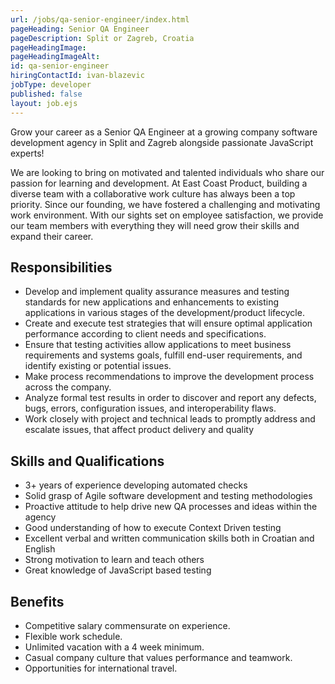 ```yaml
---
url: /jobs/qa-senior-engineer/index.html
pageHeading: Senior QA Engineer
pageDescription: Split or Zagreb, Croatia
pageHeadingImage:
pageHeadingImageAlt:
id: qa-senior-engineer
hiringContactId: ivan-blazevic
jobType: developer
published: false
layout: job.ejs
---
```


<p>Grow your career as a Senior QA Engineer at a growing company software development agency in Split and Zagreb alongside passionate JavaScript experts!</p>

<p>We are looking to bring on motivated and talented individuals who share our passion for learning and development. At East Coast Product, building a diverse team with a collaborative work culture has always been a top priority. Since our founding, we have fostered a challenging and motivating work environment. With our sights set on employee satisfaction, we provide our team members with everything they will need grow their skills and expand their career.</p>

<h2 class="text-heading-two">Responsibilities</h2>

<ul>
  <li>Develop and implement quality assurance measures and testing standards for new applications and enhancements to existing applications  in various stages of the development/product lifecycle.</li>
  <li>Create and execute test strategies that will ensure optimal application performance according to client needs and specifications.</li>
  <li>Ensure that testing activities allow applications to meet business requirements and systems goals, fulfill end-user requirements, and identify existing or potential issues. </li>
  <li>Make process recommendations to improve the development process across the company.</li>
  <li>Analyze formal test results in order to discover and report any defects, bugs, errors, configuration issues, and interoperability flaws.</li>
  <li>Work closely with project and technical leads to promptly address and escalate issues, that affect product delivery and quality</li>
</ul>

<h2 class="text-heading-two">Skills and Qualifications</h2>

<ul>
  <li>3+ years of experience developing automated checks</li>
  <li>Solid grasp of Agile software development and testing methodologies</li>
  <li>Proactive attitude to help drive new QA processes and ideas within the agency</li>
  <li>Good understanding of how to execute Context Driven testing</li>
  <li>Excellent verbal and written communication skills both in Croatian and English</li>
  <li>Strong motivation to learn and teach others</li>
  <li>Great knowledge of JavaScript based testing</li>
</ul>

<h2 class="text-heading-two">Benefits</h2>

<ul>
  <li>Competitive salary commensurate on experience.</li>
  <li>Flexible work schedule.</li>
  <li>Unlimited vacation with a 4 week minimum.</li>
  <li>Casual company culture that values performance and teamwork.</li>
  <li>Opportunities for international travel.</li>
</ul>
